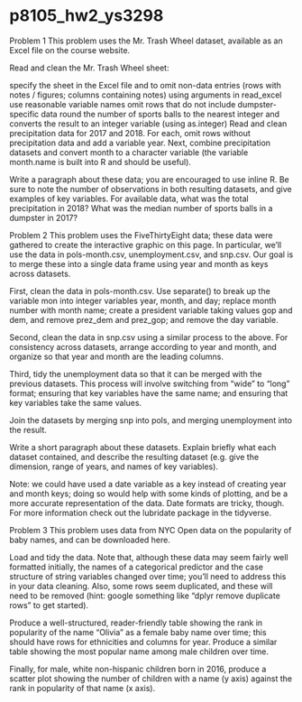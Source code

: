 # p8105_hw2_ys3298
Problem 1
This problem uses the Mr. Trash Wheel dataset, available as an Excel file on the course website.

Read and clean the Mr. Trash Wheel sheet:

specify the sheet in the Excel file and to omit non-data entries (rows with notes / figures; columns containing notes) using arguments in read_excel
use reasonable variable names
omit rows that do not include dumpster-specific data
round the number of sports balls to the nearest integer and converts the result to an integer variable (using as.integer)
Read and clean precipitation data for 2017 and 2018. For each, omit rows without precipitation data and add a variable year. Next, combine precipitation datasets and convert month to a character variable (the variable month.name is built into R and should be useful).

Write a paragraph about these data; you are encouraged to use inline R. Be sure to note the number of observations in both resulting datasets, and give examples of key variables. For available data, what was the total precipitation in 2018? What was the median number of sports balls in a dumpster in 2017?

Problem 2
This problem uses the FiveThirtyEight data; these data were gathered to create the interactive graphic on this page. In particular, we’ll use the data in pols-month.csv, unemployment.csv, and snp.csv. Our goal is to merge these into a single data frame using year and month as keys across datasets.

First, clean the data in pols-month.csv. Use separate() to break up the variable mon into integer variables year, month, and day; replace month number with month name; create a president variable taking values gop and dem, and remove prez_dem and prez_gop; and remove the day variable.

Second, clean the data in snp.csv using a similar process to the above. For consistency across datasets, arrange according to year and month, and organize so that year and month are the leading columns.

Third, tidy the unemployment data so that it can be merged with the previous datasets. This process will involve switching from “wide” to “long” format; ensuring that key variables have the same name; and ensuring that key variables take the same values.

Join the datasets by merging snp into pols, and merging unemployment into the result.

Write a short paragraph about these datasets. Explain briefly what each dataset contained, and describe the resulting dataset (e.g. give the dimension, range of years, and names of key variables).

Note: we could have used a date variable as a key instead of creating year and month keys; doing so would help with some kinds of plotting, and be a more accurate representation of the data. Date formats are tricky, though. For more information check out the lubridate package in the tidyverse.

Problem 3
This problem uses data from NYC Open data on the popularity of baby names, and can be downloaded here.

Load and tidy the data. Note that, although these data may seem fairly well formatted initially, the names of a categorical predictor and the case structure of string variables changed over time; you’ll need to address this in your data cleaning. Also, some rows seem duplicated, and these will need to be removed (hint: google something like “dplyr remove duplicate rows” to get started).

Produce a well-structured, reader-friendly table showing the rank in popularity of the name “Olivia” as a female baby name over time; this should have rows for ethnicities and columns for year. Produce a similar table showing the most popular name among male children over time.

Finally, for male, white non-hispanic children born in 2016, produce a scatter plot showing the number of children with a name (y axis) against the rank in popularity of that name (x axis).